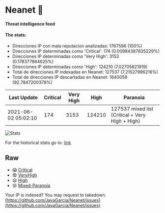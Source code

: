 # Neanet :hocho:
#### Threat intelligence feed
#### The stats:

- Direcciones IP con mala reputacion analizadas: 1767596 (100%)
- Direcciones IP determinadas como 'Critical':  174 (0.00984387835229%)
- Direcciones IP determinadas como 'Very High':  3153 (0.178377864625%)
- Direcciones IP determinadas como 'High':  124210 (7.02705821919)
- Total de direcciones IP indexadas en Neanet:  127537 (7.21527996216%)
- Total de direcciones IP descartadas en Neanet:  1640059 (92.7847200378%)

| Last Update | Critical | Very High | High | Paranoia |
| --- | --- | --- | --- | --- |
| 2021-06-02 05:02:10 | 174 | 3153 | 124210 | 127537 mixed list (Critical + Very High + High)|

![Stats](https://docs.google.com/spreadsheets/d/e/2PACX-1vSnaNMIXVabIpDJjufMlzH7poXnshF3mgd8Is1g9ytUEzVsP5my4Trn8f-xkoLLQ38xpL3HtmUexLo6/pubchart?oid=501124687&format=image)

For the historical stats go to: [link](/stats.csv)
## Raw
- :scream: [Critical](https://raw.githubusercontent.com/JavaGarcia/Neanet/master/blacklists/neanet_critical.txt)
- :fearful: [VeryHigh](https://raw.githubusercontent.com/JavaGarcia/Neanet/master/blacklists/neanet_veryHigh.txtt)
- :frowning: [High](https://raw.githubusercontent.com/JavaGarcia/Neanet/master/blacklists/neanet_high.txt)
- :dizzy_face: [Mixed-Paranoia](https://raw.githubusercontent.com/JavaGarcia/Neanet/master/blacklists/neanet_all.txt)


Your IP is indexed? You may request to takedown. [https://github.com/JavaGarcia/Neanet/issues](https://github.com/JavaGarcia/Neanet/issues)


























































































































































































































































































































































































































































































































































































































































































































































































































































































































































































































































































































































































































































































































































































































































































































































































































































































































































































































































































































































































































































































































































































































































































































































































































































































































































































































































































































































































































































































































































































































































































































































































































































































































































































































































































































































































































































































































































































































































































































































































































































































































































































































































































































































































































































































































































































































































































































































































































































































































































































































































































































































































































































































































































































































































































































































































































































































































































































































































































































































































































































































































































































































































































































































































































































































































































































































































































































































































































































































































































